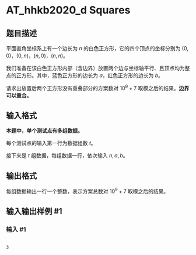 # AT_hhkb2020_d Squares

## 题目描述

平面直角坐标系上有一个边长为 $n$ 的白色正方形，它的四个顶点的坐标分别为 $(0,0)$，$(0,n)$，$(n,0)$，$(n,n)$。

我们准备在该白色正方形内部（含边界）放置两个边与坐标轴平行、且顶点均为整点的正方形。其中，蓝色正方形的边长为 $a$，红色正方形的边长为 $b$。

请求出放置后两个正方形没有重叠部分的方案数对 $10^9+7$ 取模之后的结果。**边界可以重合。**

## 输入格式

**本题中，单个测试点有多组数据。**

每个测试点的输入第一行为数据组数 $t$。

接下来是 $t$ 组数据，每组数据一行，依次输入 $n,a,b$。

## 输出格式

每组数据输出一行一个整数，表示方案总数对 $10^9+7$ 取模之后的结果。

## 输入输出样例 #1

### 输入 #1

```
3
3 1 2
4 2 2
331895368 154715807 13941326
```

### 输出 #1

```
20
32
409369707
```

## 说明/提示

#### 样例 #1 说明

以第一组数据为例。

边长为 $3$ 的正方形内，有 $9$ 种方法放边长为 $1$ 的正方形，有 $4$ 种方法放边长为 $2$ 的正方形。

无论怎么放红色正方形，蓝色正方形都会有 $4$ 种与红色正方形重叠的放法。

从而，方案数就为 $9 \times 4 - 4 \times 4 =20$。

#### 数据规模与约定

$1 \le t \le 10^5$，$1 \le n \le 10^9$，$1 \le a,b \le n$，输入的数值均为整数。